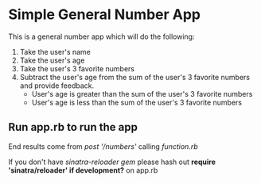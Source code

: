 # Simple General Number App

This is a general number app which will do the following:

1. Take the user's name
2. Take the user's age
3. Take the user's 3 favorite numbers
4. Subtract the user's age from the sum of the user's 3 favorite numbers and provide feedback.
	* User's age is greater than the sum of the user's 3 favorite numbers
	* User's age is less than the sum of the user's 3 favorite numbers

## Run app.rb to run the app

End results come from *post '/numbers'* calling *function.rb*

If you don't have *sinatra-reloader gem* please hash out **require 'sinatra/reloader' if development?** on app.rb